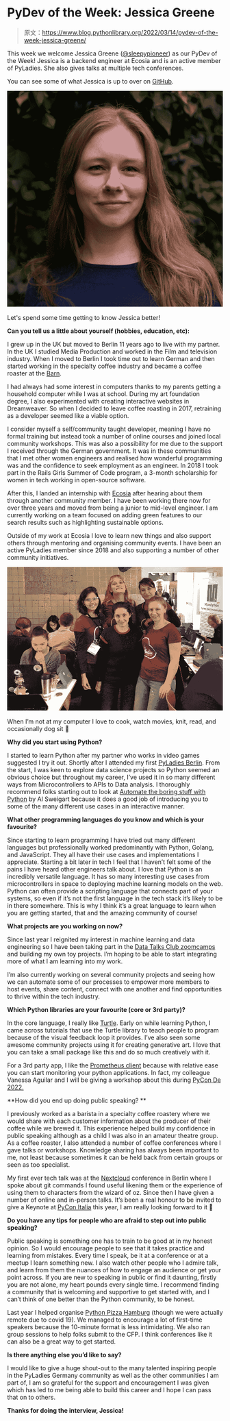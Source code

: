 # PyDev of the Week: Jessica Greene

> 原文：<https://www.blog.pythonlibrary.org/2022/03/14/pydev-of-the-week-jessica-greene/>

This week we welcome Jessica Greene ([@sleepypioneer](https://twitter.com/sleepypioneer)) as our PyDev of the Week! Jessica is a backend engineer at Ecosia and is an active member of PyLadies. She also gives talks at multiple tech conferences.

You can see some of what Jessica is up to over on [GitHub](https://github.com/sleepypioneer).

![Jessica Greene](img/1add163c13292289e418e5867eceda2b.png)

Let's spend some time getting to know Jessica better!

**Can you tell us a little about yourself (hobbies, education, etc):**

I grew up in the UK but moved to Berlin 11 years ago to live with my partner. In the UK I studied Media Production and worked in the Film and television industry. When I moved to Berlin I took time out to learn German and then started working in the specialty coffee industry and became a coffee roaster at the [Barn](https://thebarn.de/).

I had always had some interest in computers thanks to my parents getting a household computer while I was at school. During my art foundation degree, I also experimented with creating interactive websites in Dreamweaver. So when I decided to leave coffee roasting in 2017, retraining as a developer seemed like a viable option.

I consider myself a self/community taught developer, meaning I have no formal training but instead took a number of online courses and joined local community workshops. This was also a possibility for me due to the support I received through the German government. It was in these communities that I met other women engineers and realised how wonderful programming was and the confidence to seek employment as an engineer. In 2018 I took part in the Rails Girls Summer of Code program, a 3-month scholarship for women in tech working in open-source software.

After this, I landed an internship with [Ecosia](http://www.ecosia.org/) after hearing about them through another community member. I have been working there now for over three years and moved from being a junior to mid-level engineer. I am currently working on a team focused on adding green features to our search results such as highlighting sustainable options.

Outside of my work at Ecosia I love to learn new things and also support others through mentoring and organising community events. I have been an active PyLadies member since 2018 and also supporting a number of other community initiatives.

![PyLadies](img/2d1d8894a9756986122d0dea3a71ce57.png)

When I’m not at my computer I love to cook, watch movies, knit, read, and occasionally dog sit 🙂

**Why did you start using Python?**

I started to learn Python after my partner who works in video games suggested I try it out. Shortly after I attended my first [PyLadies Berlin](https://berlin.pyladies.com/). From the start, I was keen to explore data science projects so Python seemed an obvious choice but throughout my career, I’ve used it in so many different ways from Microcontrollers to APIs to Data analysis. I thoroughly recommend folks starting out to look at [Automate the boring stuff with Python](https://automatetheboringstuff.com/) by Al Sweigart because it does a good job of introducing you to some of the many different use cases in an interactive manner.

**What other programming languages do you know and which is your favourite?**

Since starting to learn programming I have tried out many different languages but professionally worked predominantly with Python, Golang, and JavaScript. They all have their use cases and implementations I appreciate. Starting a bit later in tech I feel that I haven’t felt some of the pains I have heard other engineers talk about. I love that Python is an incredibly versatile language. It has so many interesting use cases from microcontrollers in space to deploying machine learning models on the web. Python can often provide a scripting language that connects part of your systems, so even if it’s not the first language in the tech stack it’s likely to be in there somewhere. This is why I think it’s a great language to learn when you are getting started, that and the amazing community of course!

**What projects are you working on now?**

Since last year I reignited my interest in machine learning and data engineering so I have been taking part in the [Data Talks Club zoomcamps](https://github.com/DataTalksClub) and building my own toy projects. I’m hoping to be able to start integrating more of what I am learning into my work.

I’m also currently working on several community projects and seeing how we can automate some of our processes to empower more members to host events, share content, connect with one another and find opportunities to thrive within the tech industry.

**Which Python libraries are your favourite (core or 3rd party)?**

In the core language, I really like [Turtle](https://docs.python.org/3/library/turtle.html). Early on while learning Python, I came across tutorials that use the Turtle library to teach people to program because of the visual feedback loop it provides. I’ve also seen some awesome community projects using it for creating generative art. I love that you can take a small package like this and do so much creatively with it.

For a 3rd party app, I like the [Prometheus client](https://github.com/prometheus/client_python) because with relative ease you can start monitoring your python applications. In fact, my colleague Vanessa Aguilar and I will be giving a workshop about this during [PyCon De 2022.](https://2022.pycon.de/program/RE89WX/)

**How did you end up doing public speaking? **

I previously worked as a barista in a specialty coffee roastery where we would share with each customer information about the producer of their coffee while we brewed it. This experience helped build my confidence in public speaking although as a child I was also in an amateur theatre group. As a coffee roaster, I also attended a number of coffee conferences where I gave talks or workshops. Knowledge sharing has always been important to me, not least because sometimes it can be held back from certain groups or seen as too specialist.

My first ever tech talk was at the [Nextcloud](https://nextcloud.com/) conference in Berlin where I spoke about git commands I found useful likening them or the experience of using them to characters from the wizard of oz. Since then I have given a number of online and in-person talks. It’s been a real honour to be invited to give a Keynote at [PyCon Italia](https://pycon.it/en/keynotes/inclusive-community-leadership) this year, I am really looking forward to it 🙂

**Do you have any tips for people who are afraid to step out into public speaking?**

Public speaking is something one has to train to be good at in my honest opinion. So I would encourage people to see that it takes practice and learning from mistakes. Every time I speak, be it at a conference or at a meetup I learn something new. I also watch other people who I admire talk, and learn from them the nuances of how to engage an audience or get your point across. If you are new to speaking in public or find it daunting, firstly you are not alone, my heart pounds every single time. I recommend finding a community that is welcoming and supportive to get started with, and I can’t think of one better than the Python community, to be honest.

Last year I helped organise [Python Pizza Hamburg](https://hamburg.python.pizza/) (though we were actually remote due to covid 19). We managed to encourage a lot of first-time speakers because the 10-minute format is less intimidating. We also ran group sessions to help folks submit to the CFP. I think conferences like it can also be a great way to get started.

**Is there anything else you’d like to say?**

I would like to give a huge shout-out to the many talented inspiring people in the PyLadies Germany community as well as the other communities I am part of, I am so grateful for the support and encouragement I was given which has led to me being able to build this career and I hope I can pass that on to others.

 **Thanks for doing the interview, Jessica!**